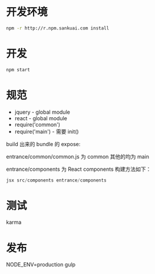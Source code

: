 # 开发环境

```sh
npm -r http://r.npm.sankuai.com install
```

# 开发 

```sh
npm start
```

# 规范

- jquery - global module
- react - global module
- require('common')
- require('main') - 需要 init()

build 出来的 bundle 的 expose:

entrance/common/common.js 为 common
其他的均为 main

entrance/components 为 React components
构建方法如下：

```js
jsx src/components entrance/components
```

# 测试

karma


# 发布

NODE_ENV=production gulp

